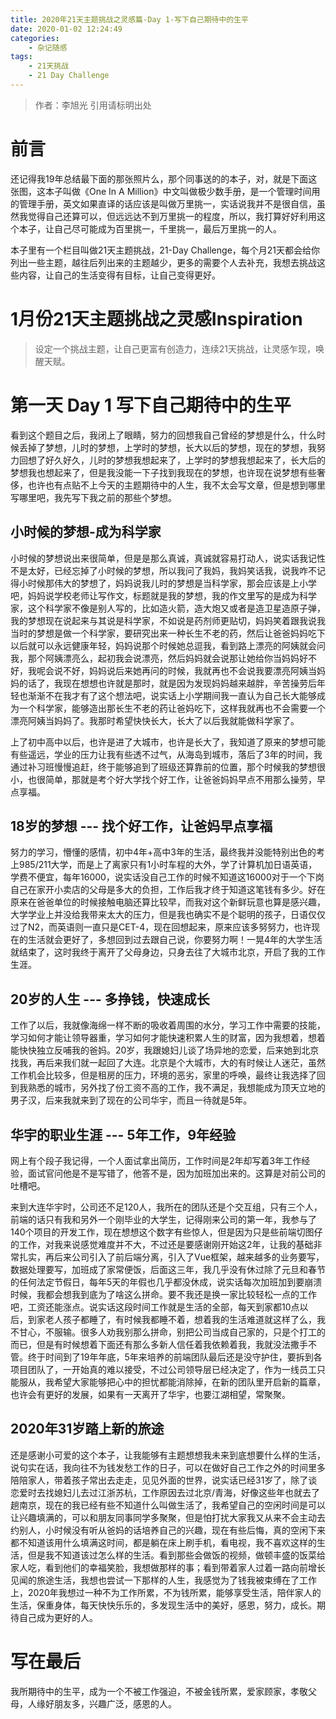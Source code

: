```yaml
---
title: 2020年21天主题挑战之灵感篇-Day 1-写下自己期待中的生平
date: 2020-01-02 12:24:49
categories: 
	- 杂记随感
tags:
	- 21天挑战
	- 21 Day Challenge
---
```

> 作者：李旭光
> 引用请标明出处

# 前言
还记得我19年总结最下面的那张照片么，那个同事送的的本子，对，就是下面这张图，这本子叫做《One In A Million》中文叫做极少数手册，是一个管理时间用的管理手册，英文如果直译的话应该是叫做万里挑一，实话说我并不是很自信，虽然我觉得自己还算可以，但远远达不到万里挑一的程度，所以，我打算好好利用这个本子，让自己尽可能成为百里挑一，千里挑一，最后万里挑一的人。

本子里有一个栏目叫做21天主题挑战，21-Day Challenge，每个月21天都会给你列出一些主题，越往后列出来的主题越少，更多的需要个人去补充，我想去挑战这些内容，让自己的生活变得有目标，让自己变得更好。
<!-- more -->

# 1月份21天主题挑战之灵感Inspiration
> 设定一个挑战主题，让自己更富有创造力，连续21天挑战，让灵感乍现，唤醒天赋。

# 第一天 Day 1 写下自己期待中的生平
看到这个题目之后，我闭上了眼睛，努力的回想我自己曾经的梦想是什么，什么时候丢掉了梦想，儿时的梦想，上学时的梦想，长大以后的梦想，现在的梦想，我努力回想了好久好久，儿时的梦想我想起来了，上学时的梦想我想起来了，长大后的梦想我也想起来了，但是我没能一下子找到我现在的梦想，也许现在说梦想有些奢侈，也许也有点贴不上今天的主题期待中的人生，我不太会写文章，但是想到哪里写哪里吧，我先写下我之前的那些个梦想。

## 小时候的梦想-成为科学家
小时候的梦想说出来很简单，但是是那么真诚，真诚就容易打动人，说实话我记性不是太好，已经忘掉了小时候的梦想，所以我问了我妈，我妈笑话我，说我咋不记得小时候那伟大的梦想了，妈妈说我儿时的梦想是当科学家，那会应该是上小学吧，妈妈说学校老师让写作文，标题就是我的梦想，我的作文里写的是成为科学家，这个科学家不像是别人写的，比如造火箭，造大炮又或者是造卫星造原子弹，我的梦想现在说起来与其说是科学家，不如说是药剂师更贴切，妈妈笑着跟我说我当时的梦想是做一个科学家，要研究出来一种长生不老的药，然后让爸爸妈妈吃下以后就可以永远健康年轻，妈妈说那个时候她总逗我，看到路上漂亮的阿姨就会问我，那个阿姨漂亮么，起初我会说漂亮，然后妈妈就会说那让她给你当妈妈好不好，我呢会说不好，妈妈说后来她再问的时候，我就再也不会说我要漂亮阿姨当妈妈的话了，我现在想想也许就是那时，就是因为发现妈妈越来越胖，辛苦操劳后年轻也渐渐不在我才有了这个想法吧，说实话上小学期间我一直认为自己长大能够成为一个科学家，能够造出那长生不老的药让爸妈吃下，这样我就再也不会需要一个漂亮阿姨当妈妈了。我那时希望快快长大，长大了以后我就能做科学家了。

上了初中高中以后，也许是进了大城市，也许是长大了，我知道了原来的梦想可能有些遥远，学业的压力让我有些透不过气，从海岛到城市，落后了3年的时间，我通过补习班慢慢追赶，终于能够追到了班级还算靠前的位置，那个时候我的梦想很小，也很简单，那就是考个好大学找个好工作，让爸爸妈妈早点不用那么操劳，早点享福。

## 18岁的梦想 --- 找个好工作，让爸妈早点享福
努力的学习，懵懂的感情，初中4年+高中3年的生活，最终我并没能特别出色的考上985/211大学，而是上了离家只有1小时车程的大外，学了计算机加日语英语，学费不便宜，每年16000，说实话没自己工作的时候不知道这16000对于一个下岗自己在家开小卖店的父母是多大的负担，工作后我才终于知道这笔钱有多少。好在原来在爸爸单位的时候接触电脑还算比较早，而我对这个新鲜玩意也算是感兴趣，大学学业上并没给我带来太大的压力，但是我也确实不是个聪明的孩子，日语仅仅过了N2，而英语则一直只是CET-4，现在回想起来，原来应该多努努力，也许现在的生活就会更好了，多想回到过去跟自己说，你要努力啊！一晃4年的大学生活就结束了，这时我终于离开了父母身边，只身去往了大城市北京，开启了我的工作生涯。

## 20岁的人生 --- 多挣钱，快速成长
工作了以后，我就像海绵一样不断的吸收着周围的水分，学习工作中需要的技能，学习如何才能让领导器重，学习如何才能快速积累人生的财富，因为我想着，想着能快快独立反哺我的爸妈。20岁，我跟媳妇儿谈了场异地的恋爱，后来她到北京找我，再后来我们就一起回了大连。北京是个大城市，大的有时候让人迷茫，虽然工作机会比较多，但是租房的压力，环境的恶劣，家里的呼唤，最终让我选择了回到我熟悉的城市，另外找了份工资不高的工作，我不满足，我想能成为顶天立地的男子汉，后来我就来到了现在的公司华宇，而且一待就是5年。

## 华宇的职业生涯 --- 5年工作，9年经验
网上有个段子我记得，一个人面试拿出简历，工作时间是2年却写着3年工作经验，面试官问他是不是写错了，他答不是，因为加班加出来的。这算是对前公司的吐槽吧。

来到大连华宇时，公司还不足120人，我所在的团队还是个交互组，只有三个人，前端的话只有我和另外一个刚毕业的大学生，记得刚来公司的第一年，我参与了140个项目的开发工作，现在想想这个数字有些惊人，但是因为只是些前端切图仔的工作，对我来说感觉难度并不大，不过还是要感谢刚开始这2年，让我的基础非常扎实，再后来公司引入了前后端分离，引入了Vue框架，越来越多的业务要写，数据处理要写，加班成了家常便饭，后面这三年，我几乎没有休过除了元旦和春节的任何法定节假日，每年5天的年假也几乎都没休成，说实话每次加班加到要崩溃时候，我都会想我到底为了啥这么拼命。要不我还是换一家比较轻松一点的工作吧，工资还能涨点。说实话这段时间工作就是生活的全部，每天到家都10点以后，到家老人孩子都睡了，有时候我都睡不着，想着我的生活难道就这样了么，我不甘心，不服输。很多人劝我别那么拼命，别把公司当成自己家的，只是个打工的而已，但是有时候想着下面还有那么多新人信任着我依赖着我，我就没法撒手不管。终于时间到了19年年底，5年来培养的前端团队最后还是没守护住，要拆到各项目团队了，一开始真的难以接受，不过公司领导层已经决定了，作为一线员工只能服从，我希望大家能够把心中的担忧都能消除掉，在新的团队里开启新的篇章，也许会有更好的发展，如果有一天离开了华宇，也要江湖相望，常聚聚。

## 2020年31岁踏上新的旅途
还是感谢小可爱的这个本子，让我能够有主题想想我未来到底想要什么样的生活，说句实在话，我向往不为钱发愁工作的日子，可以在做好自己工作之外的时间里多陪陪家人，带着孩子常出去走走，见见外面的世界，说实话已经31岁了，除了谈恋爱时去找媳妇儿去过江浙苏杭，工作原因去过北京/青海，好像这些年也就去了趟南京，现在的我已经有些不知道什么叫做生活了，我希望自己的空闲时间是可以让兴趣填满的，可以和朋友同事同学多聚聚，但是怕打扰大家我又从来不会主动去约别人，小时候没有听从爸妈的话培养自己的兴趣，现在有些后悔，真的空闲下来都不知道该用什么填满这时间，都是躺在床上刷手机，看电视，我不喜欢这样的生活，但是我不知道该过怎么样的生活。看到那些会做饭的视频，做顿丰盛的饭菜给家人吃，看到他们的幸福笑脸，我想做那样的事；看到带着家人过着一路向前增长见闻的旅途生活，我想也尝试一下那样的人生，我感觉为了钱我被束缚在了工作上，2020年我想过一种不为工作所累，不为钱所累，能够享受生活，陪伴家人的生活，保重身体，每天快快乐乐的，多发现生活中的美好，感恩，努力，成长。期待自己成为更好的人。

# 写在最后
我所期待中的生平，成为一个不被工作强迫，不被金钱所累，爱家顾家，孝敬父母，人缘好朋友多，兴趣广泛，感恩的人。